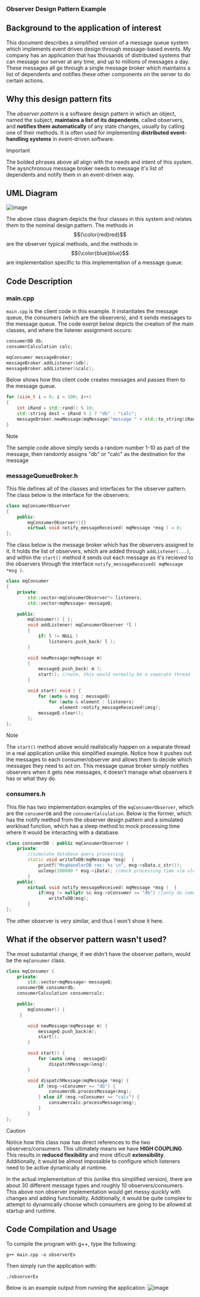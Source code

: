 ### Observer Design Pattern Example

## Background to the application of interest
This document describes a simplified version of a message queue system which implements event driven design through message-based events. My company has an application that has thousands of distributed systems that can message our server at any time, and up to millions of messages a day. These messages all go through a single message broker which maintains a list of dependents and notifies these other components on the server to do certain actions. 

 ## Why this design pattern fits
The _observer pattern_ is a software design pattern in which an object, named the subject, **maintains a list of its dependents**, called observers, and **notifies them automatically** of any state changes, usually by calling one of their methods. It is often used for implementing **distributed event-handling systems** in event-driven software. 
>[!IMPORTANT]
> The bolded phrases above all align with the needs and intent of this system. The aysnchronous message broker needs to message it's list of dependents and notify them in an event-driven way.

## UML Diagram
![image](https://github.com/user-attachments/assets/417affa5-fa0f-4aed-b39d-36651a4852ca)

The above class diagram depicts the four classes in this system and relates them to the nominal design pattern. The methods in $${\color{red}red}$$ are the observer typical methods, and the methods in $${\color{blue}blue}$$ are implementation specific to this implementation of a message queue.

## Code Description
### main.cpp
```main.cpp``` is the client code in this example. It instantiates the message queue, the consumers (which are the observers), and it sends messages to the message queue. The code exerpt below depicts the creation of the main classes, and where the listener assignment occurs:
```cpp
consumerDB db;
consumerCalculation calc;

mqConsumer messageBroker;
messageBroker.addListener(&db);
messageBroker.addListener(&calc);
```
Below shows how this client code creates messages and passes them to the message queue.
```cpp
for (size_t i = 0; i < 100; i++)
{
    int iRand = std::rand() % 10;
    std::string dest = iRand % 2 ? "db" : "calc";
    messageBroker.newMessage(mqMessage("message " + std::to_string(iRand), dest, iRand));
}
```
>[!NOTE]
>The sample code above simply sends a random number 1-10 as part of the message, then randomly assigns "db" or "calc" as the destination for the message

### messageQueueBroker.h
This file defines all of the classes and interfaces for the observer pattern.
The class below is the interface for the observers:
```cpp
class mqConsumerObserver
{
	public:
		mqConsumerObserver(){}
        virtual void notify_messageReceived( mqMessage *msg ) = 0;
};
```

The class below is the message broker which has the observers assigned to it. It holds the list of observers, which are added through ```addListener(...)```, and within the ```start()``` method it sends out each message as it's recieved to the observers through the interface ```notify_messageReceived( mqMessage *msg )```. 
```cpp
class mqConsumer
{
	private:
		std::vector<mqConsumerObserver*> listeners;
		std::vector<mqMessage> messageQ;

	public:
		mqConsumer() { };
		void addListener( mqConsumerObserver *l )
		{
			if( l != NULL )
				listeners.push_back( l );
		}

		void newMessage(mqMessage m)
		{
			messageQ.push_back( m );
			start(); //note, this would normally be a separate thread
		}

		void start( void ) {
			for (auto & msg : messageQ)
				for (auto & element : listeners)
					element->notify_messageReceived(&msg);
			messageQ.clear();
		};
};
```
>[!NOTE]
> The ```start()``` method above would realistically happen on a separate thread in a real application unlike this simplified example. Notice how it pushes out the messages to each consumer/observer and allows them to decide which messages they need to act on. This message queue broker simply notifies observers when it gets new messages, it doesn't manage what observers it has or what they do.

### consumers.h
This file has two implementation examples of the ```mqConsumerObserver```, which are the ```consumerDB``` and the ```consumerCalculation```. Below is the former, which has the notify method from the observer design pattern and a simulated workload function, which has a sleep method to mock processing time where it would be interacting with a database.
```cpp
class consumerDB : public mqConsumerObserver {
    private:
        //simulate database query processing
        static void writeToDB(mqMessage *msg)  {
            printf("MsgHandlerDB rec: %s \n", msg->sData.c_str());
            usleep(100000 * msg->iData); //mock processing time via sleep
        }
    public:
        virtual void notify_messageReceived( mqMessage *msg )  {
            if(msg != nullptr && msg->sConsumer == "db") //only do something if the message is meant for this consumer
                writeToDB(msg);
        }
};
```
The other observer is very similar, and thus I won't show it here.

## What if the observer pattern wasn't used?
The most substantial change, if we didn't have the observer pattern, would be the ```mqConsumer``` class.
```cpp
class mqConsumer {
    private:
        std::vector<mqMessage> messageQ;
	consumerDB consumerdb;
	consumerCalculation consumercalc;

    public:
        mqConsumer() {
	 }

        void newMessage(mqMessage m) {
            messageQ.push_back(m);
            start();
        }

        void start() {
            for (auto &msg : messageQ)
                dispatchMessage(&msg);
        }

        void dispatchMessage(mqMessage *msg) {
            if (msg->sConsumer == "db") {
                consumerdb.processMessage(msg);
            } else if (msg->sConsumer == "calc") {
                consumercalc.processMessage(msg);
            }
        }
};
```
> [!CAUTION]
> Notice how this class now has direct references to the two observers/consumers. This ultimately means we have **HIGH COUPLING**. This results in **reduced flexibility** and more dificult **extensibility**. Additionally, it would be almost impossible to configure which listeners need to be active dynamically at runtime.

In the actual implementation of this (unlike this simplified version), there are about 30 different message types and roughly 10 observers/consumers. This above non observer implementation would get messy quickly with changes and adding functionality. Additionally, it would be quite complex to attempt to dynamically choose which consumers are going to be allowed at startup and runtime.

## Code Compilation and Usage

To compile the program with g++, type the following:
```
g++ main.cpp -o observerEx
```

Then simply run the application with:
```
./observerEx
```

Below is an example output from running the application:
![image](https://github.com/user-attachments/assets/7ad0823e-4ae0-44d6-9f43-497b876403e5)


